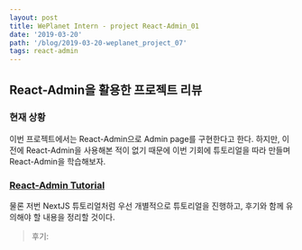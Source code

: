 ```yaml
---
layout: post
title: WePlanet Intern - project React-Admin_01
date: '2019-03-20'
path: '/blog/2019-03-20-weplanet_project_07'
tags: react-admin
---
```


## React-Admin을 활용한 프로젝트 리뷰

### 현재 상황

이번 프로젝트에서는 React-Admin으로 Admin page를 구현한다고 한다. 하지만, 이전에 React-Admin을 사용해본 적이 없기 때문에 이번 기회에 튜토리얼을 따라 만들며 React-Admin을 학습해보자.  

### [React-Admin Tutorial](https://marmelab.com/react-admin/Tutorial.html)

물론 저번 NextJS 튜토리얼처럼 우선 개별적으로 튜토리얼을 진행하고, 후기와 함께 유의해야 할 내용을 정리할 것이다.  

> 후기: 
>
> 
>
> 
